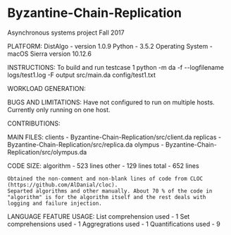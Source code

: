 # Byzantine-Chain-Replication
Asynchronous systems project Fall 2017

PLATFORM:
DistAlgo - version 1.0.9 
Python - 3.5.2
Operating System - macOS Sierra version 10.12.6 

INSTRUCTIONS:
To build and run testcase 1
	python -m da -f --logfilename logs/test1.log -F output src/main.da config/test1.txt

WORKLOAD GENERATION:


BUGS AND LIMITATIONS:
Have not configured to run on multiple hosts. Currently only running on one host.

CONTRIBUTIONS:

MAIN FILES:
clients - Byzantine-Chain-Replication/src/client.da
replicas - Byzantine-Chain-Replication/src/replica.da
olympus - Byzantine-Chain-Replication/src/olympus.da


CODE SIZE:
	algorithm - 523 lines
	other - 129 lines
	total - 652 lines

	Obtained the non-comment and non-blank lines of code from CLOC (https://github.com/AlDanial/cloc).
	Separted algorithms and other manually. About 70 % of the code in "algorithm" is for the algorithm itself and the rest deals with logging and failure injection.

LANGUAGE FEATURE USAGE:
List comprehension used - 1
Set comprehensions used - 1
Aggregrations used - 1
Quantifications used - 9 
